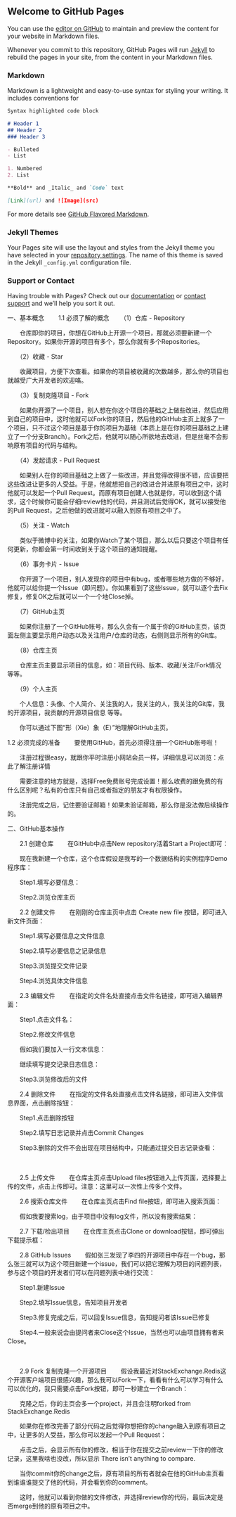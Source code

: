 ## Welcome to GitHub Pages

You can use the [editor on GitHub](https://github.com/lubenwu/zhangshicheng20182123046.github.io/edit/gh-pages/index.md) to maintain and preview the content for your website in Markdown files.

Whenever you commit to this repository, GitHub Pages will run [Jekyll](https://jekyllrb.com/) to rebuild the pages in your site, from the content in your Markdown files.

### Markdown

Markdown is a lightweight and easy-to-use syntax for styling your writing. It includes conventions for

```markdown
Syntax highlighted code block

# Header 1
## Header 2
### Header 3

- Bulleted
- List

1. Numbered
2. List

**Bold** and _Italic_ and `Code` text

[Link](url) and ![Image](src)
```

For more details see [GitHub Flavored Markdown](https://guides.github.com/features/mastering-markdown/).

### Jekyll Themes

Your Pages site will use the layout and styles from the Jekyll theme you have selected in your [repository settings](https://github.com/lubenwu/zhangshicheng20182123046.github.io/settings). The name of this theme is saved in the Jekyll `_config.yml` configuration file.

### Support or Contact

Having trouble with Pages? Check out our [documentation](https://docs.github.com/categories/github-pages-basics/) or [contact support](https://github.com/contact) and we’ll help you sort it out.


一、基本概念
　　1.1 必须了解的概念
　　（1）仓库 - Repository

　　仓库即你的项目，你想在GitHub上开源一个项目，那就必须要新建一个Repository。如果你开源的项目有多个，那么你就有多个Repositories。

　　（2）收藏 - Star

　　收藏项目，方便下次查看。如果你的项目被收藏的次数越多，那么你的项目也就越受广大开发者的欢迎咯。

　　（3）复制克隆项目 - Fork

　　如果你开源了一个项目，别人想在你这个项目的基础之上做些改进，然后应用到自己的项目中，这时他就可以Fork你的项目，然后他的GitHub主页上就多了一个项目，只不过这个项目是基于你的项目为基础（本质上是在你的项目基础之上建立了一个分支Branch）。Fork之后，他就可以随心所欲地去改进，但是丝毫不会影响原有项目的代码与结构。

　　（4）发起请求 - Pull Request

　　如果别人在你的项目基础之上做了一些改进，并且觉得改得很不错，应该要把这些改进让更多的人受益。于是，他就想把自己的改进合并进原有项目之中，这时他就可以发起一个Pull Request。而原有项目创建人也就是你，可以收到这个请求，这个时候你可能会仔细review他的代码，并且测试后觉得OK，就可以接受他的Pull Request，之后他做的改进就可以融入到原有项目之中了。

　　（5）关注 - Watch

　　类似于微博中的关注，如果你Watch了某个项目，那么以后只要这个项目有任何更新，你都会第一时间收到关于这个项目的通知提醒。

　　（6）事务卡片 - Issue

　　你开源了一个项目，别人发现你的项目中有bug，或者哪些地方做的不够好，他就可以给你提一个Issue（即问题）。你如果看到了这些Issue，就可以逐个去Fix修复，修复OK之后就可以一个一个地Close掉。

　　（7）GitHub主页

　　如果你注册了一个GitHub账号，那么久会有一个属于你的GitHub主页，该页面左侧主要显示用户动态以及关注用户/仓库的动态，右侧则显示所有的Git库。

　　（8）仓库主页

　　仓库主页主要显示项目的信息，如：项目代码、版本、收藏/关注/Fork情况 等等。

　　（9）个人主页

　　个人信息：头像、个人简介、关注我的人，我关注的人，我关注的Git库，我的开源项目，我贡献的开源项目信息 等等。

　　你可以通过下图“形（Xie）象（E）”地理解GitHub主页。

1.2 必须完成的准备
　　要使用GitHub，首先必须得注册一个GitHub账号啦！

　　注册过程很easy，就跟你平时注册小网站会员一样，详细信息可以浏览：点此了解注册详情

　　需要注意的地方就是，选择Free免费账号完成设置！那么收费的跟免费的有什么区别呢？私有的仓库只有自己或者指定的朋友才有权限操作。



　　注册完成之后，记住要验证邮箱！如果未验证邮箱，那么你是没法做后续操作的。



二、GitHub基本操作


　　2.1 创建仓库
　　在GitHub中点击New repository活着Start a Project即可：



　　现在我新建一个仓库，这个仓库假设是我写的一个数据结构的实例程序Demo程序库：

　　Step1.填写必要信息：



　　Step2.浏览仓库主页



　　2.2 创建文件
　　在刚刚的仓库主页中点击 Create new file 按钮，即可进入新文件页面：

　　Step1.填写必要信息之文件信息



　　Step2.填写必要信息之记录信息



　　Step3.浏览提交文件记录



　　Step4.浏览具体文件信息



　　2.3 编辑文件
　　在指定的文件名处直接点击文件名链接，即可进入编辑界面：

　　Step1.点击文件名：



　　Step2.修改文件信息



　　假如我们要加入一行文本信息：

　　继续填写提交记录日志信息：



　　Step3.浏览修改后的文件



　　2.4 删除文件
　　在指定的文件名处直接点击文件名链接，即可进入文件信息界面，点击删除按钮：

　　Step1.点击删除按钮



　　Step2.填写日志记录并点击Commit Changes



　　Step3.删除的文件不会出现在项目结构中，只能通过提交日志记录查看：



　　

　　2.5 上传文件
　　在仓库主页点击Upload files按钮进入上传页面，选择要上传的文件，点击上传即可。注意：这里可以一次性上传多个文件。



　　2.6 搜索仓库文件
　　在仓库主页点击Find file按钮，即可进入搜索页面：



　　假如我要搜索log，由于项目中没有log文件，所以没有搜索结果：



　　2.7 下载/检出项目
　　在仓库主页点击Clone or download按钮，即可弹出下载提示框：



　　2.8 GitHub Issues
　　假如张三发现了李四的开源项目中存在一个bug，那么张三就可以为这个项目新建一个issue，我们可以把它理解为项目的问题列表，参与这个项目的开发者们可以在问题列表中进行交流：

　　Step1.新建Issue



　　Step2.填写Issue信息，告知项目开发者



　　Step3.修复完成之后，可以回复Issue信息，告知提问者该Issue已修复



　　Step4.一般来说会由提问者来Close这个Issue，当然也可以由项目拥有者来Close。



　　

　　2.9 Fork 复制克隆一个开源项目
　　假设我最近对StackExchange.Redis这个开源客户端项目很感兴趣，那么我可以Fork一下，看看有什么可以学习有什么可以优化的，我只需要点击Fork按钮，即可一秒建立一个Branch：



　　克隆之后，你的主页会多一个project，并且会注明forked from StackExchange.Redis



　　如果你在修改完善了部分代码之后觉得你想把你的change融入到原有项目之中，让更多的人受益，那么你可以发起一个Pull Request：



　　点击之后，会显示所有你的修改，相当于你在提交之前review一下你的修改记录，这里我啥也没改，所以显示 There isn’t anything to compare.



　　当你commit你的change之后，原有项目的所有者就会在他的GitHub主页看到谁谁谁提交了他的代码，并会看到你的comment。



　　这时，他就可以看到你做的文件修改，并选择review你的代码，最后决定是否merge到他的原有项目之中。
